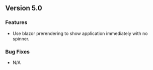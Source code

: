 ## Version 5.0
### Features
- Use blazor prerendering to show application immediately with no spinner.

### Bug Fixes
- N/A